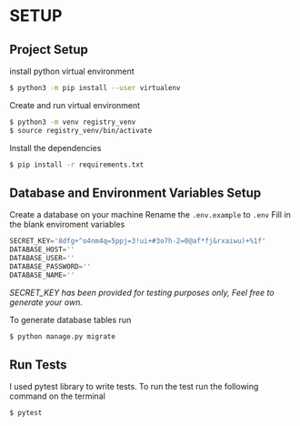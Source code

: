 # SETUP
## Project Setup

install python virtual environment
```bash
$ python3 -m pip install --user virtualenv
```

Create and run virtual environment

```bash
$ python3 -m venv registry_venv
$ source registry_venv/bin/activate
```

Install the dependencies
```bash
$ pip install -r requirements.txt
```

## Database and Environment Variables Setup
Create a database on your machine
Rename the `.env.example` to `.env`
Fill in the blank enviroment variables
```js
SECRET_KEY='8dfg+^o4nm4q=5ppj=3!ui+#3o7h-2=0@af*fj&rxaiwu)+%1f'
DATABASE_HOST=''
DATABASE_USER=''
DATABASE_PASSWORD=''
DATABASE_NAME=''
```
*SECRET_KEY has been provided for testing purposes only, Feel free to generate your own.*

To generate database tables run
```bash
$ python manage.py migrate
```

## Run Tests

I used pytest library to write tests. 
To run the test run the following command on the terminal

```bash
$ pytest
```